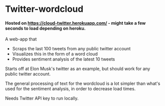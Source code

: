 # Twitter-wordcloud

#### Hosted on https://cloud-twitter.herokuapp.com/ - might take a few seconds to load depending on heroku.
 
 
A web-app that 

* Scraps the last 100 tweets from any public twitter account
* Visualizes this in the form of a word cloud
* Provides sentiment analysis of the latest 10 tweets

Starts off at Elon Musk's twitter as an example, but should work for any public twitter account. 

The general processing of text for the wordcloud is a lot simpler than what's used for the sentiment analysis, in order to decrease load times.

Needs Twitter API key to run locally. 

